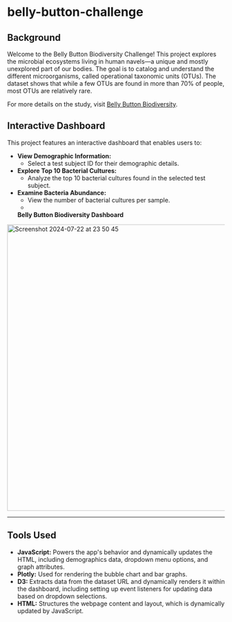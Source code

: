 # belly-button-challenge

## Background

Welcome to the Belly Button Biodiversity Challenge! 
This project explores the microbial ecosystems living in human navels—a unique and mostly unexplored part of our bodies. The goal is to catalog and understand the different microorganisms, called operational taxonomic units (OTUs). The dataset shows that while a few OTUs are found in more than 70% of people, most OTUs are relatively rare.

For more details on the study, visit [Belly Button Biodiversity](https://robdunnlab.com/projects/belly-button-biodiversity/). 

## Interactive Dashboard
This project features an interactive dashboard that enables users to:

+ **View Demographic Information:**
  + Select a test subject ID for their demographic details.
+ **Explore Top 10 Bacterial Cultures:**
    + Analyze the top 10 bacterial cultures found in the selected test subject.
+ **Examine Bacteria Abundance:**
    + View the number of bacterial cultures per sample.
    + 
    **Belly Button Biodiversity Dashboard**
<img width="663" alt="Screenshot 2024-07-22 at 23 50 45" src="https://github.com/user-attachments/assets/ff393a89-edd6-4f53-a7c3-de243cb95527">

---------------


## Tools Used
+ **JavaScript:** Powers the app's behavior and dynamically updates the HTML, including demographics data, dropdown menu options, and graph attributes.
+ **Plotly:** Used for rendering the bubble chart and bar graphs.
+ **D3:** Extracts data from the dataset URL and dynamically renders it within the dashboard, including setting up event listeners for updating data based on dropdown selections.
+ **HTML:** Structures the webpage content and layout, which is dynamically updated by JavaScript.
